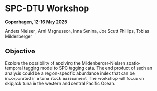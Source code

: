 # SPC-DTU Workshop

**Copenhagen, 12-16 May 2025**

Anders Nielsen, Arni Magnusson, Inna Senina, Joe Scutt Phillips, Tobias Mildenberger

## Objective

Explore the possibility of applying the Mildenberger-Nielsen spatio-temporal tagging model to SPC tagging data. The end product of such an analysis could be a region-specific abundance index that can be incorporated in a tuna stock assessment. The workshop will focus on skipjack tuna in the western and central Pacific Ocean.
